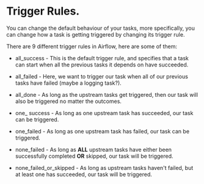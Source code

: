 # Trigger Rules.

You can change the default behaviour of your tasks, more specifically, you can change how a task is getting triggered by changing its trigger rule.

There are 9 different trigger rules in Airflow, here are some of them:

* all_success - This is the default trigger rule, and specifies that a task can start when all the previous tasks it depends on have succeeded.

* all_failed - Here, we want to trigger our task when all of our previous tasks have failed (maybe a logging task?).

* all_done - As long as the upstream tasks get triggered, then our task will also be triggered no matter the outcomes.

* one_ success - As long as one upstream task has succeeded, our task can be triggered.

* one_failed - As long as one upstream task has failed, our task can be triggered.

* none_failed - As long as **ALL** upstream tasks have either been successfully completed **OR** skipped, our task will be triggered.

* none_failed_or_skipped - As long as upstream tasks haven't failed, but at least one has succeeded, our task will be triggered.